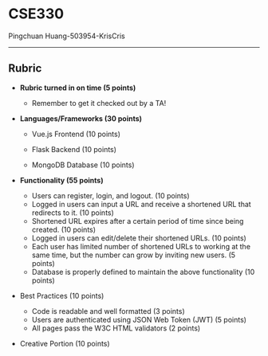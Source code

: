 # CSE330

Pingchuan Huang-503954-KrisCris

---

## Rubric

- **Rubric turned in on time (5 points)**
  - Remember to get it checked out by a TA!


- **Languages/Frameworks (30 points)**

  - Vue.js Frontend (10 points)


  - Flask Backend (10 points)


  - MongoDB Database (10 points)


- **Functionality (55 points)**
  - Users can register, login, and logout. (10 points)
  - Logged in users can input a URL and receive a shortened URL that redirects to it. (10 points)
  - Shortened URL expires after a certain period of time since being created. (10 points)
  - Logged in users can edit/delete their shortened URLs. (10 points)
  - Each user has limited number of shortened URLs to working at the same time, but the number can grow by inviting new users. (5 points)
  - Database is properly defined to maintain the above functionality (10 points)
- Best Practices (10 points)
  - Code is readable and well formatted (3 points)
  - Users are authenticated using JSON Web Token (JWT) (5 points)
  - All pages pass the W3C HTML validators (2 points)
- Creative Portion (10 points)
